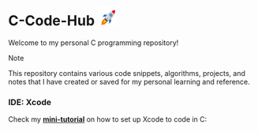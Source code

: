 <h1>C-Code-Hub <img src="Rocket.gif" alt="Rocket" width="38px" height = 38px"></h1>
<p>Welcome to my personal C programming repository!</p>

> [!NOTE]
> This repository contains various code snippets, algorithms, projects, and notes that I have created or saved for my personal learning and reference.

### IDE: Xcode
Check my **[mini-tutorial]** on how to set up Xcode to code in C:

[mini-tutorial]: https://github.com/tkachuk-ai/C-Code-Hub/blob/main/Xcode.md
